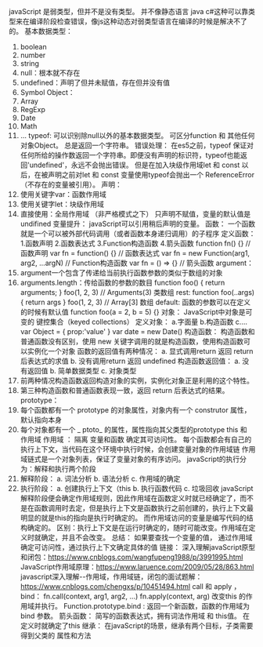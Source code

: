 javaScript 是弱类型，但并不是没有类型。
并不像静态语言 java c#这种可以靠类型来在编译阶段检查错误，像js这种动态对弱类型语言在编译的时候是解决不了的。
基本数据类型：
1. boolean
2. number
3. string
4. null：根本就不存在
5. undefined：声明了但并未赋值，存在但并没有值
6. Symbol
Object：
1. Array
2. RegExp
3. Date
4. Math
5. ...
typeof: 
可以识别除null以外的基本数据类型。 
可区分function 和 其他任何对象Object。
总是返回一个字符串。
错误处理： 在es5之前，typeof 保证对任何所给的操作数返回一个字符串。即便没有声明的标识符，typeof也能返回'undefined'，永远不会抛出错误。 但是在加入块级作用域let 和 const 以后，在被声明之前对let 和 const 变量使用typeof会抛出一个 ReferenceError（不存在的变量被引用）。
声明：
1. 使用关键字var：函数作用域
2. 使用关键字let：块级作用域
3. 直接使用：全局作用域 （非严格模式之下）
只声明不赋值，变量的默认值是 undifined
变量提升：
javaScript可以引用稍后声明的变量。
函数：
一个函数就是一个可以被外部代码调用（或者函数本身递归调用）的子程序
定义函数： 
1.函数声明
2.函数表达式
3.Function构造函数
4.箭头函数
function fn() {} // 函数声明
var fn = function() {} // 函数表达式
var fn = new Function(arg1, arg2, ...argN) // Function构造函数
var fn = () => {} // 箭头函数
argument：
1. argument一个包含了传递给当前执行函数参数的类似于数组的对象
2. arguments.length：传给函数的参数的数目
function foo() {
    return arguments;
}
foo(1, 2, 3) // Arguments(3) 类数组
rest:
function foo(..args) {
    return args
}
foo(1, 2, 3) // Array[3] 数组
default:
函数的参数可以在定义的时候有默认值
function foo(a = 2, b = 5) {}
对象：
JavaScript中对象是可变的 键控集合（keyed collections）
定义对象：
a.字面量
b.构造函数
c....
var Object = {
        prop:'value'
}
var date = new Date()
构造函数：
构造函数和普通函数没有区别，使用 new 关键字调用的就是构造函数，使用构造函数可以实例化一个对象
函数的返回值有两种情况：
a. 显式调用return 返回 return 后表达式的求值
b. 没有调用return 返回 undefined
构造函数返回值：
a. 没有返回值
b. 简单数据类型
c. 对象类型
1. 前两种情况构造函数返回构造对象的实例，实例化对象正是利用的这个特性。
2. 第三种构造函数和普通函数表现一致，返回 return 后表达式的结果。
prototype：
1. 每个函数都有一个 prototype 的对象属性，对象内有一个 construtor 属性，默认指向本身
2. 每个对象都有一个 _ ptoto_ 的属性，属性指向其父类型的prototype
this 和 作用域
作用域 ： 隔离 变量和函数 确定其可访问性。
每个函数都会有自己的执行上下文，当代码在这个环境中执行时候，会创建变量对象的作用域链
作用域链式是一个对象列表，保证了变量对象的有序访问。
javaScript的执行分为：解释和执行两个阶段
1. 解释阶段： 
a. 词法分析
b. 语法分析
c. 作用域的确定
2. 执行阶段：
a. 创建执行上下文（this
b. 执行函数代码
c. 垃圾回收
javaScript 解释阶段便会确定作用域规则，因此作用域在函数定义时就已经确定了，而不是在函数调用时去定，但是执行上下文是函数执行之前创建的，执行上下文最明显的就是this的指向是执行时确定的。 而作用域访问的变量是编写代码的结构确定的。
区别：执行上下文是在运行时确定的，随时可能改变。作用域在定义时就确定，并且不会改变。
总结： 如果要查找一个变量的值， 通过作用域确定可访问性，通过执行上下文确定具体的值
链接：
深入理解javaScript原型和闭包：https://www.cnblogs.com/wangfupeng1988/p/3991995.html
JavaScript作用域原理：https://www.laruence.com/2009/05/28/863.html
javascript深入理解--作用域，作用域链，闭包的面试题解：https://www.cnblogs.com/chengxs/p/10451494.html
call 和 apply ， bind：
fn.call(context, arg1, arg2, ...)
fn.apply(context, arg)
改变this 的作用域并执行。
Function.prototype.bind : 返回一个新函数，函数的作用域为 bind 参数。
箭头函数：
简写的函数表达式，拥有词法作用域 和 this值。 在定义时就确定了this
继承：
 在javaScript的场景，继承有两个目标，子类需要得到父类的 属性和方法